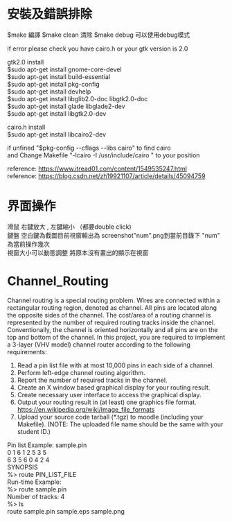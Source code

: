 # 安裝及錯誤排除

$make 編譯
$make clean 清除
$make debug 可以使用debug模式

if error please check you have cairo.h or your gtk version is 2.0 

gtk2.0 install \
$sudo apt-get install gnome-core-devel \
$sudo apt-get install build-essential \
$sudo apt-get install pkg-config \
$sudo apt-get install devhelp \
$sudo apt-get install libglib2.0-doc libgtk2.0-doc \
$sudo apt-get install glade libglade2-dev \
$sudo apt-get install libgtk2.0-dev 

cairo.h install \
$sudo apt-get install libcairo2-dev

if unfined "$pkg-config --cflags --libs cairo" to find cairo \
and Change Makefile "-lcairo -I /usr/include/cairo " to your position 

reference: https://www.itread01.com/content/1549535247.html \
reference: https://blog.csdn.net/zh19921107/article/details/45094759 

# 界面操作
滑鼠 右鍵放大 , 左鍵縮小 （都要double click)\
鍵盤 空白鍵為截圖目前視窗輸出為 screenshot"num".png到當前目錄下  "num" 為當前操作幾次\
視窗大小可以動態調整 將原本沒有畫出的顯示在視窗

# Channel_Routing
Channel routing is a special routing problem. Wires are connected within a rectangular
routing region, denoted as channel. All pins are located along the opposite sides of the
channel. The cost/area of a routing channel is represented by the number of required routing
tracks inside the channel. Conventionally, the channel is oriented horizontally and all pins are
on the top and bottom of the channel. In this project, you are required to implement a 3-layer
(VHV model) channel router according to the following requirements:

1. Read a pin list file with at most 10,000 pins in each side of a channel.
2. Perform left-edge channel routing algorithm.
3. Report the number of required tracks in the channel.
4. Create an X window based graphical display for your routing result.
5. Create necessary user interface to access the graphical display.
6. Output your routing result in (at least) one graphics file format.
https://en.wikipedia.org/wiki/Image_file_formats
7. Upload your source code tarball (*.tgz) to moodle (including your Makefile).
(NOTE: The uploaded file name should be the same with your student ID.)


Pin list Example: sample.pin \
0 1 6 1 2 5 3 5 \
6 3 5 6 0 4 2 4 \
SYNOPSIS \
%> route PIN_LIST_FILE \
Run-time Example: \
%> route sample.pin \
Number of tracks: 4 \
%> ls \
route sample.pin sample.eps sample.png 
